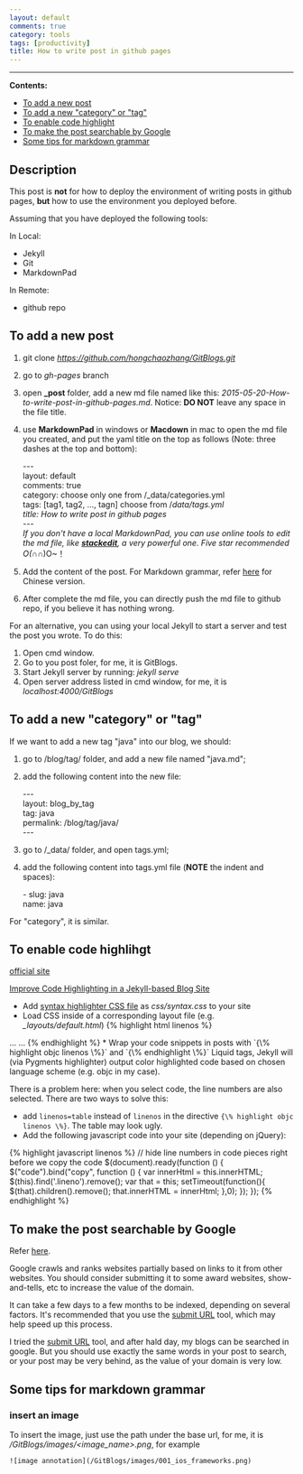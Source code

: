 ```yaml
---
layout: default
comments: true
category: tools
tags: [productivity]
title: How to write post in github pages
---
```

---

**Contents:**

* [To add a new post](#to_add_a_new_post)
* [To add a new "category" or "tag"](#to_add_category_and_tag)
* [To enable code highlight](#to_enable_code_highlight)
* [To make the post searchable by Google](#to_make_the_post_searchable_by_google)
* [Some tips for markdown grammar](#some_tips_for_markdown_grammar)


## Description
This post is **not** for how to deploy the environment of writing posts in github pages, **but** how to use the environment you deployed before.

Assuming that you have deployed the following tools:

In Local:

* Jekyll
* Git
* MarkdownPad

In Remote:

* github repo

## <a name="to_add_a_new_post"></a>To add a new post

1. git clone *https://github.com/hongchaozhang/GitBlogs.git*
2. go to *gh-pages* branch
3. open **_post** folder, add a new md file named like this: *2015-05-20-How-to-write-post-in-github-pages.md*. Notice: **DO NOT** leave any space in the file title.
4. use **MarkdownPad** in windows or **Macdown** in mac to open the md file you created, and put the yaml title on the top as follows (Note: three dashes at the top and bottom):

    \-\-\-<br>
    layout: default<br>
    comments: true<br>
    category: choose only one from /_data/categories.yml<br>
    tags: [tag1, tag2, ..., tagn] choose from /_data/tags.yml<br>
    title: How to write post in github pages<br>
    \-\-\-<br>
If you don't have a local MarkdownPad, you can use online tools to edit the md file, like [**stackedit**](https://stackedit.io/), a very powerful one. Five star recommended O(∩_∩)O~！

5. Add the content of the post. For Markdown grammar, refer [here](http://wowubuntu.com/markdown/) for Chinese version.
6. After complete the md file, you can directly push the md file to github repo, if you believe it has nothing wrong. 

For an alternative, you can using your local Jekyll to start a server and test the post you wrote. To do this:

1. Open cmd window.
2. Go to you post foler, for me, it is GitBlogs.
3. Start Jekyll server by running: *jekyll serve*
4. Open server address listed in cmd window, for me, it is *localhost:4000/GitBlogs*

## <a name="to_add_category_and_tag"></a>To add a new "category" or "tag"

If we want to add a new tag "java" into our blog, we should:

1. go to /blog/tag/ folder, and add a new file named "java.md";
2. add the following content into the new file:

	\-\-\-<br>
	layout: blog_by_tag<br>
	tag: java<br>
	permalink: /blog/tag/java/<br>
	\-\-\-<br>
3. go to /_data/ folder, and open tags.yml;
4. add the following content into tags.yml file (**NOTE** the indent and spaces):
	
	\- slug: java<br>
	name: java<br> 

For "category", it is similar.

## <a name="to_enable_code_highlight"></a>To enable code highlihgt

[official site](https://thedereck.github.io/gh-pages-blog/user-manual/syntax-highlighting.html)

[Improve Code Highlighting in a Jekyll-based Blog Site](https://demisx.github.io/jekyll/2014/01/13/improve-code-highlighting-in-jekyll.html)

* Add [syntax highlighter CSS file](https://github.com/hongchaozhang/GitBlogs/blob/gh-pages/css/syntax.css) as *css/syntax.css* to your site
* Load CSS inside of a corresponding layout file (e.g. *_layouts/default.html*)
{% highlight html linenos %}
<head>
...
<link href="/css/syntax.css" rel="stylesheet">
...
</head>
{% endhighlight %}
* Wrap your code snippets in posts with `{\% highlight objc linenos \%}` and `{\% endhighlight \%}` Liquid tags, Jekyll will (via Pygments highlighter) output color highlighted code based on chosen language scheme (e.g. objc in my case).

There is a problem here: when you select code, the line numbers are also selected. There are two ways to solve this:

* add `linenos=table` instead of `linenos` in the directive `{\% highlight objc linenos \%}`. The table may look ugly.
* Add the following javascript code into your site (depending on jQuery):

{% highlight javascript linenos %}
// hide line numbers in code pieces right before we copy the code
$(document).ready(function () {
	$("code").bind("copy", function () {
	    var innerHtml = this.innerHTML;
	    $(this).find('.lineno').remove();
	    var that = this;
	    setTimeout(function(){
	        $(that).children().remove();
	        that.innerHTML = innerHtml;
	    },0);
	});
});
{% endhighlight %}
	
## <a name="to_make_the_post_searchable_by_google"></a>To make the post searchable by Google

Refer [here](http://www.reddit.com/r/web_design/comments/2qq4me/does_google_index_github_pages/).

Google crawls and ranks websites partially based on links to it from other websites. You should consider submitting it to some award websites, show-and-tells, etc to increase the value of the domain.

It can take a few days to a few months to be indexed, depending on several factors. It's recommended that you use the [submit URL](https://www.google.com/webmasters/tools/submit-url) tool, which may help speed up this process.

I tried the [submit URL](https://www.google.com/webmasters/tools/submit-url) tool, and after hald day, my blogs can be searched in google. But you should use exactly the same words in your post to search, or your post may be very behind, as the value of your domain is very low.

## <a name="some_tips_for_markdown_grammar"></a>Some tips for markdown grammar

### insert an image

To insert the image, just use the path under the base url, for me, it is */GitBlogs/images/<image_name>.png*, for example

	![image annotation](/GitBlogs/images/001_ios_frameworks.png)